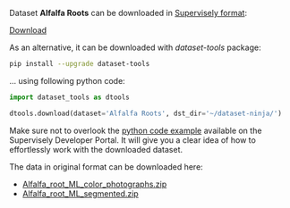 Dataset **Alfalfa Roots** can be downloaded in [Supervisely format](https://developer.supervisely.com/api-references/supervisely-annotation-json-format):

 [Download](https://www.dropbox.com/scl/fi/amygfsqwii4wc3dct0kqd/alfalfa-roots-DatasetNinja.tar?rlkey=2t34bhhxo3tgcvaqenys41j9u&dl=1)

As an alternative, it can be downloaded with *dataset-tools* package:
``` bash
pip install --upgrade dataset-tools
```

... using following python code:
``` python
import dataset_tools as dtools

dtools.download(dataset='Alfalfa Roots', dst_dir='~/dataset-ninja/')
```
Make sure not to overlook the [python code example](https://developer.supervisely.com/getting-started/python-sdk-tutorials/iterate-over-a-local-project) available on the Supervisely Developer Portal. It will give you a clear idea of how to effortlessly work with the downloaded dataset.

The data in original format can be downloaded here:

- [Alfalfa_root_ML_color_photographs.zip](https://zenodo.org/record/5879779/files/Alfalfa_root_ML_color_photographs.zip?download=1)
- [Alfalfa_root_ML_segmented.zip](https://zenodo.org/record/5879779/files/Alfalfa_root_ML_segmented.zip?download=1)
